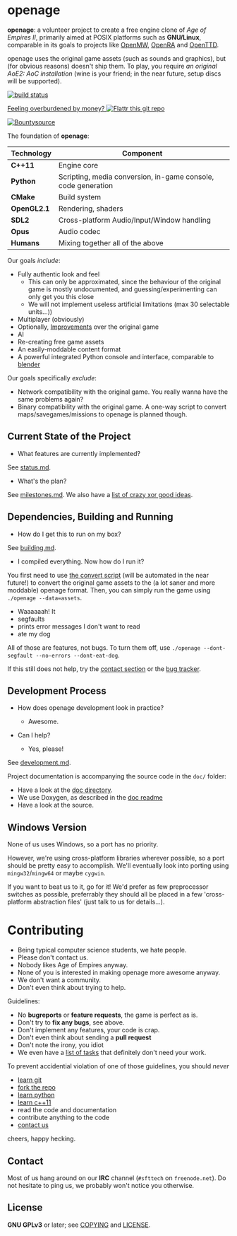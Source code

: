 openage
=======

**openage**: a volunteer project to create a free engine clone of *Age of Empires II*,
primarily aimed at POSIX platforms such as **GNU/Linux**,
comparable in its goals to projects like [OpenMW](https://openmw.org/), [OpenRA](http://openra.net/) and [OpenTTD](http://openttd.org/).

openage uses the original game assets (such as sounds and graphics), but (for obvious reasons) doesn't ship them.
To play, you require *an original AoE2: AoC installation* (wine is your friend; in the near future, setup discs will be supported).

[![build status](https://travis-ci.org/SFTtech/openage.png?branch=master)](https://travis-ci.org/SFTtech/openage)

[Feeling overburdened by money? ![Flattr this git repo](http://api.flattr.com/button/flattr-badge-large.png)](https://flattr.com/submit/auto?user_id=the0jj&url=https://github.com/SFTtech/openage&title=openage&tags=github&category=software)

[![Bountysource](https://www.bountysource.com/badge/team?team_id=6026&style=bounties_received)](https://www.bountysource.com/teams/sfttech/issues?utm_source=SFTtech&utm_medium=shield&utm_campaign=bounties_received)


The foundation of **openage**:

Technology     | Component
---------------|----------
**C++11**      | Engine core
**Python**     | Scripting, media conversion, in-game console, code generation
**CMake**      | Build system
**OpenGL2.1**  | Rendering, shaders
**SDL2**       | Cross-platform Audio/Input/Window handling
**Opus**       | Audio codec
**Humans**     | Mixing together all of the above

Our goals *include*:

* Fully authentic look and feel
  * This can only be approximated, since the behaviour of the original game is mostly undocumented,
    and guessing/experimenting can only get you this close
  * We will not implement useless artificial limitations (max 30 selectable units...))
* Multiplayer (obviously)
* Optionally, [Improvements](doc/ideas/) over the original game
* AI
* Re-creating free game assets
* An easily-moddable content format
* A powerful integrated Python console and interface, comparable to [blender](http://blender.org/)

Our goals specifically *exclude*:

* Network compatibility with the original game.
  You really wanna have the same problems again?
* Binary compatibility with the original game.
  A one-way script to convert maps/savegames/missions to openage is planned though.


Current State of the Project
----------------------------

 - What features are currently implemented?

See [status.md](status.md).

 - What's the plan?

See [milestones.md](milestones.md). We also have a [list of crazy xor good ideas](doc/ideas).

Dependencies, Building and Running
----------------------------------

 - How do I get this to run on my box?

See [building.md](building.md).

 - I compiled everything. Now how do I run it?

You first need to use [the convert script](doc/media_convert.md) (will be automated in the near future!) to convert the original game assets to the (a lot saner and more moddable) openage format. Then, you can simply run the game using `./openage --data=assets`.

 - Waaaaaah! It
  - segfaults
  - prints error messages I don't want to read
  - ate my dog

All of those are features, not bugs.
To turn them off, use `./openage --dont-segfault --no-errors --dont-eat-dog`.

If this still does not help, try the [contact section](#contact)
or the [bug tracker](https://github.com/SFTtech/openage/issues).

Development Process
-------------------

* How does openage development look in practice?
  * Awesome.

* Can I help?
  * Yes, please!

See [development.md](development.md).


Project documentation is accompanying the source code in the `doc/` folder:

- Have a look at the [doc directory](doc/).
- We use Doxygen, as described in the [doc readme](doc/README.md)
- Have a look at the source.


Windows Version
---------------

None of us uses Windows, so a port has no priority.

However, we're using cross-platform libraries wherever possible, so a port should be pretty easy to accomplish. We'll eventually look into porting using `mingw32`/`mingw64` or maybe `cygwin`.

If you want to beat us to it, go for it!
We'd prefer as few preprocessor switches as possible, preferrably they should all be placed in a few 'cross-platform abstraction files' (just talk to us for details...).

Contributing
============

* Being typical computer science students, we hate people.
* Please don't contact us.
* Nobody likes Age of Empires anyway.
* None of you is interested in making openage more awesome anyway.
* We don't want a community.
* Don't even think about trying to help.

Guidelines:

* No **bugreports** or **feature requests**, the game is perfect as is.
* Don't try to **fix any bugs**, see above.
* Don't implement any features, your code is crap.
* Don't even think about sending a **pull request**
* Don't note the irony, you idiot
* We even have a [list of tasks](tasks.md) that definitely don't need your work.

To prevent accidential violation of one of those guidelines, you should *never*

* [learn git](http://git-scm.com/book/en/Git-Basics)
* [fork the repo](https://help.github.com/articles/fork-a-repo)
* [learn python](http://docs.python.org/3/tutorial/appetite.html)
* [learn c++11](http://www.cplusplus.com/doc/tutorial/)
* read the code and documentation
* contribute anything to the code
* [contact us](#contact)

cheers, happy hecking.

Contact
-------

Most of us hang around on our **IRC** channel (`#sfttech` on `freenode.net`).
Do not hesitate to ping us, we probably won't notice you otherwise.

License
-------
**GNU GPLv3** or later; see [COPYING](COPYING) and [LICENSE](LICENSE).
